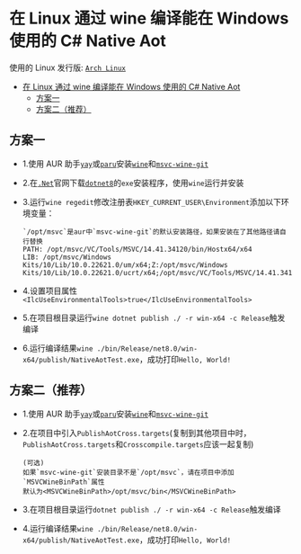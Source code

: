 # 在 Linux 通过 wine 编译能在 Windows 使用的 C# Native Aot

使用的 Linux 发行版: [`Arch Linux`](https://archlinux.org/)

- [在 Linux 通过 wine 编译能在 Windows 使用的 C# Native Aot](#在linux通过wine编译能在windows使用的c-native-aot)
  - [方案一](#方案一)
  - [方案二（推荐）](#方案二推荐)

## 方案一

- 1.使用 AUR 助手[`yay`](https://github.com/Jguer/yay)或[`paru`](https://github.com/Morganamilo/paru)安装[`wine`](https://www.winehq.org/)和[`msvc-wine-git`](https://github.com/mstorsjo/msvc-wine)

- 2.在[`.Net`](https://dotnet.microsoft.com)官网下载[`dotnet8`](https://dotnet.microsoft.com/zh-cn/download/dotnet/8.0)的`exe`安装程序，使用`wine`运行并安装

- 3.运行`wine regedit`修改注册表`HKEY_CURRENT_USER\Environment`添加以下环境变量：
  ```
  `/opt/msvc`是aur中`msvc-wine-git`的默认安装路径，如果安装在了其他路径请自行替换
  PATH: /opt/msvc/VC/Tools/MSVC/14.41.34120/bin/Hostx64/x64
  LIB: /opt/msvc/Windows Kits/10/Lib/10.0.22621.0/um/x64;Z:/opt/msvc/Windows Kits/10/Lib/10.0.22621.0/ucrt/x64;/opt/msvc/VC/Tools/MSVC/14.41.34120/lib/x64
  ```

- 4.设置项目属性`<IlcUseEnvironmentalTools>true</IlcUseEnvironmentalTools>`

- 5.在项目根目录运行`wine dotnet publish ./ -r win-x64 -c Release`触发编译

- 6.运行编译结果`wine ./bin/Release/net8.0/win-x64/publish/NativeAotTest.exe`，成功打印`Hello, World!`

## 方案二（推荐）
- 1.使用 AUR 助手[`yay`](https://github.com/Jguer/yay)或[`paru`](https://github.com/Morganamilo/paru)安装[`wine`](https://www.winehq.org/)和[`msvc-wine-git`](https://github.com/mstorsjo/msvc-wine)

- 2.在项目中引入`PublishAotCross.targets`(复制到其他项目中时，`PublishAotCross.targets`和`Crosscompile.targets`应该一起复制)
  ```
  (可选)
  如果`msvc-wine-git`安装目录不是`/opt/msvc`，请在项目中添加`MSVCWineBinPath`属性
  默认为<MSVCWineBinPath>/opt/msvc/bin</MSVCWineBinPath>
  ```

- 3.在项目根目录运行`dotnet publish ./ -r win-x64 -c Release`触发编译

- 4.运行编译结果`wine ./bin/Release/net8.0/win-x64/publish/NativeAotTest.exe`，成功打印`Hello, World!`